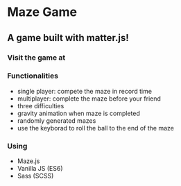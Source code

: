 # Maze Game

## A game built with matter.js!

### Visit the game at 

### Functionalities
* single player: compete the maze in record time
* multiplayer: complete the maze before your friend
* three difficulties
* gravity animation when maze is completed
* randomly generated mazes
* use the keyborad to roll the ball to the end of the maze

### Using
* Maze.js
* Vanilla JS (ES6)
* Sass (SCSS)